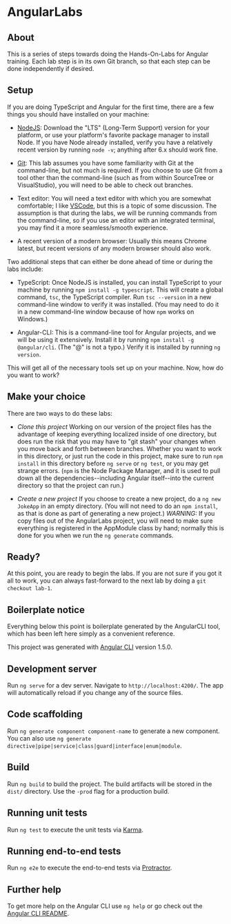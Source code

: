 # AngularLabs

## About
This is a series of steps towards doing the Hands-On-Labs for Angular training. Each lab step is in its own Git branch, so that each step can be done independently if desired.

## Setup

If you are doing TypeScript and Angular for the first time, there are a few things you should have installed on your machine:

* [NodeJS](https://nodejs.org): Download the "LTS" (Long-Term Support) version for your platform, or use your platform's favorite package manager to install Node. If you have Node already installed, verify you have a relatively recent version by running `node -v`; anything after 6.x should work fine.

* [Git](https://git-scm.com): This lab assumes you have some familiarity with Git at the command-line, but not much is required. If you choose to use Git from a tool other than the command-line (such as from within SourceTree or VisualStudio), you will need to be able to check out branches.

* Text editor: You will need a text editor with which you are somewhat comfortable; I like [VSCode](https://code.visualstudio.com), but this is a topic of some discussion. The assumption is that during the labs, we will be running commands from the command-line, so if you use an editor with an integrated terminal, you may find it a more seamless/smooth experience.

* A recent version of a modern browser: Usually this means Chrome latest, but recent versions of any modern browser should also work.

Two additional steps that can either be done ahead of time or during the labs include:

* TypeScript: Once NodeJS is installed, you can install TypeScript to your machine by running `npm install -g typescript`. This will create a global command, `tsc`, the TypeScript compiler. Run `tsc --version` in a new command-line window to verify it was installed. (You may need to do it in a new command-line window because of how `npm` works on Windows.)

* Angular-CLI: This is a command-line tool for Angular projects, and we will be using it extensively. Install it by running `npm install -g @angular/cli`. (The "@" is not a typo.) Verify it is installed by running `ng version`.

This will get all of the necessary tools set up on your machine. Now, how do you want to work?

## Make your choice

There are two ways to do these labs:

* *Clone this project* Working on our version of the project files has the advantage of keeping everything localized inside of one directory, but does run the risk that you may have to "git stash" your changes when you move back and forth between branches. Whether you want to work in this directory, or just run the code in this project, make sure to run `npm install` in this directory before `ng serve` or `ng test`, or you may get strange errors. (`npm` is the Node Package Manager, and it is used to pull down all the dependencies--including Angular itself--into the current directory so that the project can run.)

* *Create a new project* If you choose to create a new project, do a `ng new JokeApp` in an empty directory. (You will not need to do an `npm install`, as that is done as part of generating a new project.) *WARNING:* If you copy files out of the AngularLabs project, you will need to make sure everything is registered in the AppModule class by hand; normally this is done for you when we run the `ng generate` commands.

## Ready?

At this point, you are ready to begin the labs. If you are not sure if you got it all to work, you can always fast-forward to the next lab by doing a `git checkout lab-1`.

## Boilerplate notice
Everything below this point is boilerplate generated by the AngularCLI tool, which has been left here simply as a convenient reference.

This project was generated with [Angular CLI](https://github.com/angular/angular-cli) version 1.5.0.

## Development server

Run `ng serve` for a dev server. Navigate to `http://localhost:4200/`. The app will automatically reload if you change any of the source files.

## Code scaffolding

Run `ng generate component component-name` to generate a new component. You can also use `ng generate directive|pipe|service|class|guard|interface|enum|module`.

## Build

Run `ng build` to build the project. The build artifacts will be stored in the `dist/` directory. Use the `-prod` flag for a production build.

## Running unit tests

Run `ng test` to execute the unit tests via [Karma](https://karma-runner.github.io).

## Running end-to-end tests

Run `ng e2e` to execute the end-to-end tests via [Protractor](http://www.protractortest.org/).

## Further help

To get more help on the Angular CLI use `ng help` or go check out the [Angular CLI README](https://github.com/angular/angular-cli/blob/master/README.md).

